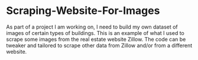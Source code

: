 # Scraping-Website-For-Images

As part of a project I am working on, I need to build my own dataset of images of certain types of buildings. 
This is an example of what I used to scrape some images from the real estate website Zillow.
The code can be tweaker and tailored to scrape other data from Zillow and/or from a different website.
